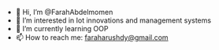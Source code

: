 - 👋 Hi, I’m @FarahAbdelmomen
- 👀 I’m interested in Iot innovations and management systems
- 🌱 I’m currently learning OOP
- 📫 How to reach me: faraharushdy@gmail.com

<!---
FarahAbdelmomen/FarahAbdelmomen is a ✨ special ✨ repository because its `README.md` (this file) appears on your GitHub profile.
You can click the Preview link to take a look at your changes.
--->
